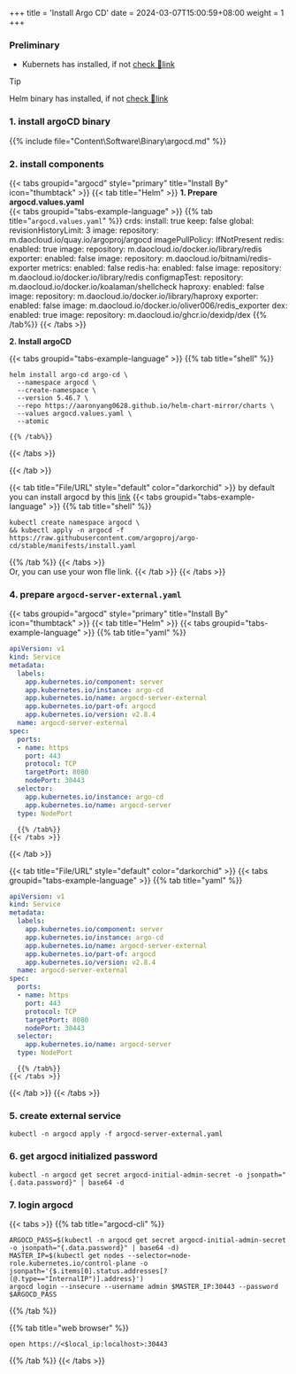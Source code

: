 +++
title = 'Install Argo CD'
date = 2024-03-07T15:00:59+08:00
weight = 1
+++

### Preliminary
- Kubernets has installed, if not [check 🔗link](kubernetes/command/install/index.html)
  
> [!TIP]
> Helm binary has installed, if not [check 🔗link](/kubernetes/helm/helm_chart/index.html)

### 1. install argoCD binary

{{% include file="Content\Software\Binary\argocd.md" %}}

### 2. install components

{{< tabs groupid="argocd" style="primary" title="Install By" icon="thumbtack" >}}
{{< tab title="Helm" >}}
  <a><b>1. Prepare argocd.values.yaml</b></a> <br/>
  {{< tabs groupid="tabs-example-language" >}}
    {{% tab title="`argocd.values.yaml`" %}}
    crds:
      install: true
      keep: false
    global:
      revisionHistoryLimit: 3
      image:
        repository: m.daocloud.io/quay.io/argoproj/argocd
        imagePullPolicy: IfNotPresent
    redis:
      enabled: true
      image:
        repository: m.daocloud.io/docker.io/library/redis
      exporter:
        enabled: false
        image:
          repository: m.daocloud.io/bitnami/redis-exporter
      metrics:
        enabled: false
    redis-ha:
      enabled: false
      image:
        repository: m.daocloud.io/docker.io/library/redis
      configmapTest:
        repository: m.daocloud.io/docker.io/koalaman/shellcheck
      haproxy:
        enabled: false
        image:
          repository: m.daocloud.io/docker.io/library/haproxy
      exporter:
        enabled: false
        image: m.daocloud.io/docker.io/oliver006/redis_exporter
    dex:
      enabled: true
      image:
        repository: m.daocloud.io/ghcr.io/dexidp/dex
    {{% /tab%}}
  {{< /tabs >}}

  <a><b>2. Install argoCD </b></a><br/>

  {{< tabs groupid="tabs-example-language" >}}
    {{% tab title="shell" %}}

    helm install argo-cd argo-cd \
      --namespace argocd \
      --create-namespace \
      --version 5.46.7 \
      --repo https://aaronyang0628.github.io/helm-chart-mirror/charts \
      --values argocd.values.yaml \
      --atomic

    {{% /tab%}}
  {{< /tabs >}}

{{< /tab >}}

{{< tab title="File/URL" style="default" color="darkorchid" >}}
  by default you can install argocd by this <a href="https://raw.githubusercontent.com/argoproj/argo-cd/stable/manifests/install.yaml">link</a>
  {{< tabs groupid="tabs-example-language" >}}
  {{% tab title="shell" %}}
  ```shell
  kubectl create namespace argocd \
  && kubectl apply -n argocd -f https://raw.githubusercontent.com/argoproj/argo-cd/stable/manifests/install.yaml
  ```
  {{% /tab %}}
  {{< /tabs >}}
  </br>
  Or, you can use your won flle link.
{{< /tab >}}
{{< /tabs >}}



### 4. prepare `argocd-server-external.yaml`
{{< tabs groupid="argocd" style="primary" title="Install By" icon="thumbtack" >}}
  {{< tab title="Helm" >}}
    {{< tabs groupid="tabs-example-language" >}}
      {{% tab title="yaml" %}}
  ```yaml
  apiVersion: v1
  kind: Service
  metadata:
    labels:
      app.kubernetes.io/component: server
      app.kubernetes.io/instance: argo-cd
      app.kubernetes.io/name: argocd-server-external
      app.kubernetes.io/part-of: argocd
      app.kubernetes.io/version: v2.8.4
    name: argocd-server-external
  spec:
    ports:
    - name: https
      port: 443
      protocol: TCP
      targetPort: 8080
      nodePort: 30443
    selector:
      app.kubernetes.io/instance: argo-cd
      app.kubernetes.io/name: argocd-server
    type: NodePort
  ```
      {{% /tab%}}
    {{< /tabs >}}
  {{< /tab >}}

  {{< tab title="File/URL" style="default" color="darkorchid" >}}
      {{< tabs groupid="tabs-example-language" >}}
      {{% tab title="yaml" %}}
  ```yaml
  apiVersion: v1
  kind: Service
  metadata:
    labels:
      app.kubernetes.io/component: server
      app.kubernetes.io/instance: argo-cd
      app.kubernetes.io/name: argocd-server-external
      app.kubernetes.io/part-of: argocd
      app.kubernetes.io/version: v2.8.4
    name: argocd-server-external
  spec:
    ports:
    - name: https
      port: 443
      protocol: TCP
      targetPort: 8080
      nodePort: 30443
    selector:
      app.kubernetes.io/name: argocd-server
    type: NodePort
  ```
      {{% /tab%}}
    {{< /tabs >}}
  {{< /tab >}}
{{< /tabs >}}


### 5. create external service
```shell
kubectl -n argocd apply -f argocd-server-external.yaml
```

### 6. get argocd initialized password
```shell
kubectl -n argocd get secret argocd-initial-admin-secret -o jsonpath="{.data.password}" | base64 -d
```

### 7. login argocd

{{< tabs >}}
{{% tab title="argocd-cli" %}}
```shell
ARGOCD_PASS=$(kubectl -n argocd get secret argocd-initial-admin-secret -o jsonpath="{.data.password}" | base64 -d)
MASTER_IP=$(kubectl get nodes --selector=node-role.kubernetes.io/control-plane -o jsonpath='{$.items[0].status.addresses[?(@.type=="InternalIP")].address}')
argocd login --insecure --username admin $MASTER_IP:30443 --password $ARGOCD_PASS
```
{{% /tab  %}}

{{% tab title="web browser" %}}
```text
open https://<$local_ip:localhost>:30443
```
{{% /tab  %}}
{{< /tabs >}}